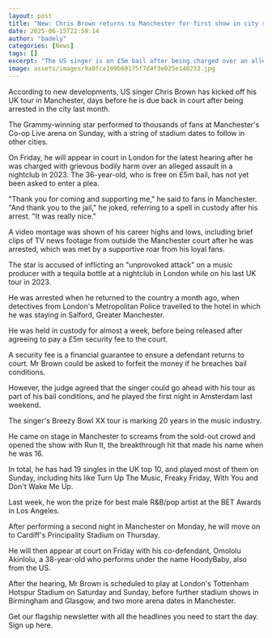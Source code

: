```yaml
---
layout: post
title: "New: Chris Brown returns to Manchester for first show in city since arrest"
date: 2025-06-15T22:59:14
author: "badely"
categories: [News]
tags: []
excerpt: "The US singer is on £5m bail after being charged over an alleged assualt in a nightclub in 2023."
image: assets/images/9a0fce109b69175f7d4f3e025e140233.jpg
---
```


According to new developments, US singer Chris Brown has kicked off his UK tour in Manchester, days before he is due back in court after being arrested in the city last month.

The Grammy-winning star performed to thousands of fans at Manchester's Co-op Live arena on Sunday, with a string of stadium dates to follow in other cities.

On Friday, he will appear in court in London for the latest hearing after he was charged with grievous bodily harm over an alleged assault in a nightclub in 2023. The 36-year-old, who is free on £5m bail, has not yet been asked to enter a plea.

"Thank you for coming and supporting me," he said to fans in Manchester. "And thank you to the jail," he joked, referring to a spell in custody after his arrest. "It was really nice."

A video montage was shown of his career highs and lows, including brief clips of TV news footage from outside the Manchester court after he was arrested, which was met by a supportive roar from his loyal fans.

The star is accused of inflicting an "unprovoked attack" on a music producer with a tequila bottle at a nightclub in London while on his last UK tour in 2023.

He was arrested when he returned to the country a month ago, when detectives from London's Metropolitan Police travelled to the hotel in which he was staying in Salford, Greater Manchester.

He was held in custody for almost a week, before being released after agreeing to pay a £5m security fee to the court.

A security fee is a financial guarantee to ensure a defendant returns to court. Mr Brown could be asked to forfeit the money if he breaches bail conditions.

However, the judge agreed that the singer could go ahead with his tour as part of his bail conditions, and he played the first night in Amsterdam last weekend.

The singer's Breezy Bowl XX tour is marking 20 years in the music industry.

He came on stage in Manchester to screams from the sold-out crowd and opened the show with Run It, the breakthrough hit that made his name when he was 16.

In total, he has had 19 singles in the UK top 10, and played most of them on Sunday, including hits like Turn Up The Music, Freaky Friday, With You and Don't Wake Me Up.

Last week, he won the prize for best male R&B/pop artist at the BET Awards in Los Angeles.

After performing a second night in Manchester on Monday, he will move on to Cardiff's Principality Stadium on Thursday.

He will then appear at court on Friday with his co-defendant, Omololu Akinlolu, a 38-year-old who performs under the name HoodyBaby, also from the US.

After the hearing, Mr Brown is scheduled to play at London's Tottenham Hotspur Stadium on Saturday and Sunday, before further stadium shows in Birmingham and Glasgow, and two more arena dates in Manchester.

Get our flagship newsletter with all the headlines you need to start the day. Sign up here.


